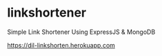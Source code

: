# linkshortener
Simple  Link Shortener Using ExpressJS &amp; MongoDB

https://dil-linkshorten.herokuapp.com
